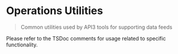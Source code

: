 # Operations Utilities

> Common utilities used by API3 tools for supporting data feeds

Please refer to the TSDoc comments for usage related to specific functionality.
